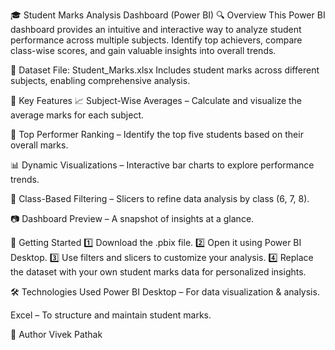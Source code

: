 🎓 Student Marks Analysis Dashboard (Power BI)
🔍 Overview
This Power BI dashboard provides an intuitive and interactive way to analyze student performance across multiple subjects. Identify top achievers, compare class-wise scores, and gain valuable insights into overall trends.

📁 Dataset
File: Student_Marks.xlsx Includes student marks across different subjects, enabling comprehensive analysis.

🌟 Key Features
📈 Subject-Wise Averages – Calculate and visualize the average marks for each subject.

🏅 Top Performer Ranking – Identify the top five students based on their overall marks.

📊 Dynamic Visualizations – Interactive bar charts to explore performance trends.

🔎 Class-Based Filtering – Slicers to refine data analysis by class (6, 7, 8).

📷 Dashboard Preview – A snapshot of insights at a glance.

🚀 Getting Started
1️⃣ Download the .pbix file. 2️⃣ Open it using Power BI Desktop. 3️⃣ Use filters and slicers to customize your analysis. 4️⃣ Replace the dataset with your own student marks data for personalized insights.

🛠 Technologies Used
Power BI Desktop – For data visualization & analysis.

Excel – To structure and maintain student marks.

👤 Author
Vivek Pathak
